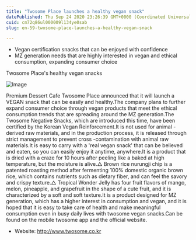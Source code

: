 ```yaml
---
title: "Twosome Place launches a healthy vegan snack"
datePublished: Thu Sep 24 2020 23:26:39 GMT+0000 (Coordinated Universal Time)
cuid: cm72q86ul000009l134ye0sab
slug: en-59-twosome-place-launches-a-healthy-vegan-snack

---
```



- Vegan certification snacks that can be enjoyed with confidence
- MZ generation needs that are highly interested in vegan and ethical consumption, expanding consumer choice

Twosome Place's healthy vegan snacks

![Image](https://cdn.hashnode.com/res/hashnode/image/upload/v1739414068665/55f8831d-74b3-459f-9fd2-7f37f3543cc5.jpeg)

Premium Dessert Cafe Twosome Place announced that it will launch a VEGAN snack that can be easily and healthy.The company plans to further expand consumer choice through vegan products that meet the ethical consumption trends that are spreading around the MZ generation.The Twosome Negative Snacks, which are introduced this time, have been certified by the Korean Vegan Reinforcement.It is not used for animal -derived raw materials, and in the production process, it is released through strict management to prevent cross -contamination with animal raw materials.It is easy to carry with a 'real vegan snack' that can be believed and eaten, so you can easily enjoy it anytime, anywhere.It is a product that is dried with a craze for 10 hours after peeling like a baked at high temperature, but the moisture is alive.△ Brown rice nurungji chip is a patented roasting method after fermenting 100% domestic organic brown rice, which contains nutrients such as dietary fiber, and can feel the savory and crispy texture.△ Tropical Wonder Jelly has four fruit flavors of mango, melon, pineapple, and grapefruit in the shape of a cute fruit, and it is characterized by a soft and soft texture.It is a product designed for MZ generation, which has a higher interest in consumption and vegan, and it is hoped that it is easy to take care of health and make meaningful consumption even in busy daily lives with twosome vegan snacks.Can be found on the mobile twosome app and the official website.

- Website: http://www.twosome.co.kr